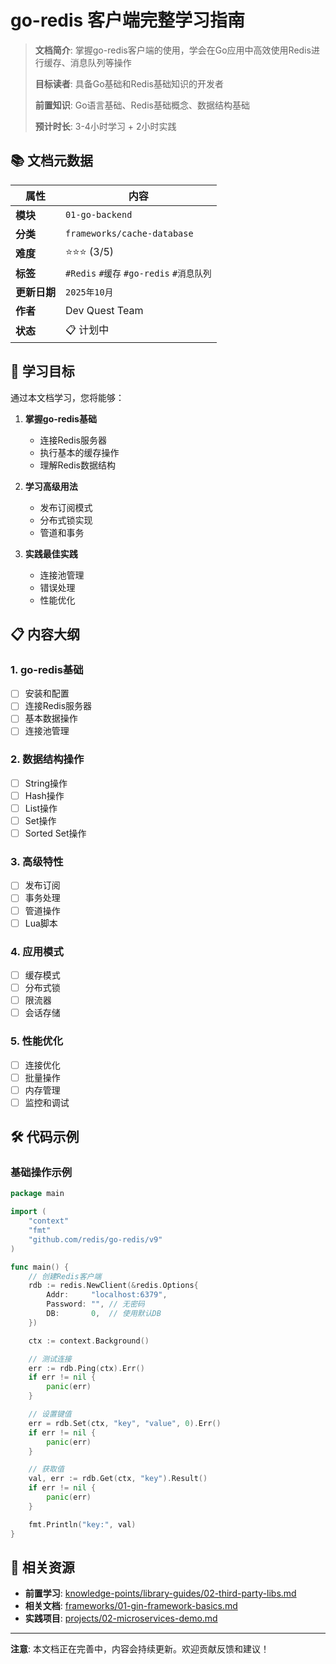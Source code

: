 # go-redis 客户端完整学习指南

> **文档简介**: 掌握go-redis客户端的使用，学会在Go应用中高效使用Redis进行缓存、消息队列等操作
>
> **目标读者**: 具备Go基础和Redis基础知识的开发者
>
> **前置知识**: Go语言基础、Redis基础概念、数据结构基础
>
> **预计时长**: 3-4小时学习 + 2小时实践

## 📚 文档元数据

| 属性 | 内容 |
|------|------|
| **模块** | `01-go-backend` |
| **分类** | `frameworks/cache-database` |
| **难度** | ⭐⭐⭐ (3/5) |
| **标签** | `#Redis` `#缓存` `#go-redis` `#消息队列` |
| **更新日期** | `2025年10月` |
| **作者** | Dev Quest Team |
| **状态** | 📋 计划中 |

## 🎯 学习目标

通过本文档学习，您将能够：

1. **掌握go-redis基础**
   - 连接Redis服务器
   - 执行基本的缓存操作
   - 理解Redis数据结构

2. **学习高级用法**
   - 发布订阅模式
   - 分布式锁实现
   - 管道和事务

3. **实践最佳实践**
   - 连接池管理
   - 错误处理
   - 性能优化

## 📋 内容大纲

### 1. go-redis基础
- [ ] 安装和配置
- [ ] 连接Redis服务器
- [ ] 基本数据操作
- [ ] 连接池管理

### 2. 数据结构操作
- [ ] String操作
- [ ] Hash操作
- [ ] List操作
- [ ] Set操作
- [ ] Sorted Set操作

### 3. 高级特性
- [ ] 发布订阅
- [ ] 事务处理
- [ ] 管道操作
- [ ] Lua脚本

### 4. 应用模式
- [ ] 缓存模式
- [ ] 分布式锁
- [ ] 限流器
- [ ] 会话存储

### 5. 性能优化
- [ ] 连接优化
- [ ] 批量操作
- [ ] 内存管理
- [ ] 监控和调试

## 🛠️ 代码示例

### 基础操作示例
```go
package main

import (
    "context"
    "fmt"
    "github.com/redis/go-redis/v9"
)

func main() {
    // 创建Redis客户端
    rdb := redis.NewClient(&redis.Options{
        Addr:     "localhost:6379",
        Password: "", // 无密码
        DB:       0,  // 使用默认DB
    })

    ctx := context.Background()

    // 测试连接
    err := rdb.Ping(ctx).Err()
    if err != nil {
        panic(err)
    }

    // 设置键值
    err = rdb.Set(ctx, "key", "value", 0).Err()
    if err != nil {
        panic(err)
    }

    // 获取值
    val, err := rdb.Get(ctx, "key").Result()
    if err != nil {
        panic(err)
    }

    fmt.Println("key:", val)
}
```

## 🔗 相关资源

- **前置学习**: [knowledge-points/library-guides/02-third-party-libs.md](../knowledge-points/library-guides/02-third-party-libs.md)
- **相关文档**: [frameworks/01-gin-framework-basics.md](01-gin-framework-basics.md)
- **实践项目**: [projects/02-microservices-demo.md](../projects/02-microservices-demo.md)

---

**注意**: 本文档正在完善中，内容会持续更新。欢迎贡献反馈和建议！

